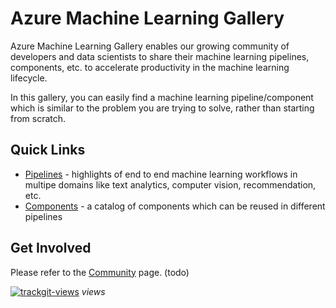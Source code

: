 

# Azure Machine Learning Gallery</h2>

Azure Machine Learning Gallery enables our growing community of developers and data scientists to share their machine learning pipelines, components, etc. to accelerate productivity in the machine learning lifecycle.

In this gallery, you can easily find a machine learning pipeline/component which is similar to the problem you are trying to solve, rather than starting from scratch.

## Quick Links
* [Pipelines](/pipelines/README.md) - highlights of end to end machine learning workflows in multipe domains like text analytics, computer vision, recommendation, etc.
* [Components](/components/README.md) - a catalog of components which can be reused in different pipelines


## Get Involved
Please refer to the [Community](https://#) page. (todo)


<a href="https://trackgit.com"><img src="https://sfy.cx/u/oAu" alt="trackgit-views" /></a> _views_
